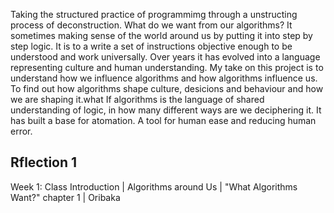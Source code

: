 Taking the structured practice of programmimg through a unstructing process of deconstruction. What do we want from our algorithms? It sometimes making sense of the world around us by putting it into step by step logic. It is to a write a set of instructions objective enough to be understood and work universally. Over years it has evolved into a language representing culture and human understanding. My take on this project is to understand how we influence algorithms and how algorithms influence us. To find out how algorithms shape culture, desicions and behaviour and how we are shaping it.what
If algorithms is the language of shared understanding of logic, in how many different ways are we deciphering it. It has built a base for atomation. A tool for human ease and reducing human error. 

## Rflection 1 
 
 Week 1: Class Introduction | Algorithms around Us | "What Algorithms Want?" chapter 1 | Oribaka




